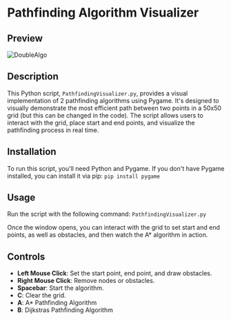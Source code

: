 # Pathfinding Algorithm Visualizer
## Preview

![DoubleAlgo](https://github.com/AnmolVerma7/Pathfinding-Visualizer/assets/90490916/70b2c8cc-bf5c-479e-ba4e-6d2cf8bba627)

## Description
This Python script, `PathfindingVisualizer.py`, provides a visual implementation of 2 pathfinding algorithms using Pygame. It's designed to visually demonstrate the most efficient path between two points in a 50x50 grid (but this can be changed in the code). The script allows users to interact with the grid, place start and end points, and visualize the pathfinding process in real time.

## Installation
To run this script, you'll need Python and Pygame. If you don't have Pygame installed, you can install it via pip: `pip install pygame`

## Usage
Run the script with the following command: `PathfindingVisualizer.py`

Once the window opens, you can interact with the grid to set start and end points, as well as obstacles, and then watch the A* algorithm in action.

## Controls
- **Left Mouse Click**: Set the start point, end point, and draw obstacles.
- **Right Mouse Click**: Remove nodes or obstacles.
- **Spacebar**: Start the algorithm.
- **C**: Clear the grid.
- **A**: A* Pathfinding Algorithm
- **B**: Dijkstras Pathfinding Algorithm
